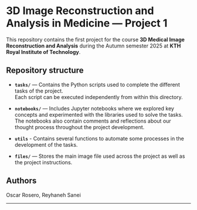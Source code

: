 # 3D Image Reconstruction and Analysis in Medicine — Project 1

This repository contains the first project for the course **3D Medical Image Reconstruction and Analysis** during the Autumn semester 2025 at **KTH Royal Institute of Technology**.

## Repository structure

- **`tasks/`** — Contains the Python scripts used to complete the different tasks of the project.  
  Each script can be executed independently from within this directory.

- **`notebooks/`** — Includes Jupyter notebooks where we explored key concepts and experimented with the libraries used to solve the tasks.  
  The notebooks also contain comments and reflections about our thought process throughout the project development.

- **`utils`** - Contains several functions to automate some processes in the development of the tasks.

- **`files/`** — Stores the main image file used across the project as well as the project instructions.

## Authors
Oscar Rosero, Reyhaneh Sanei

---
